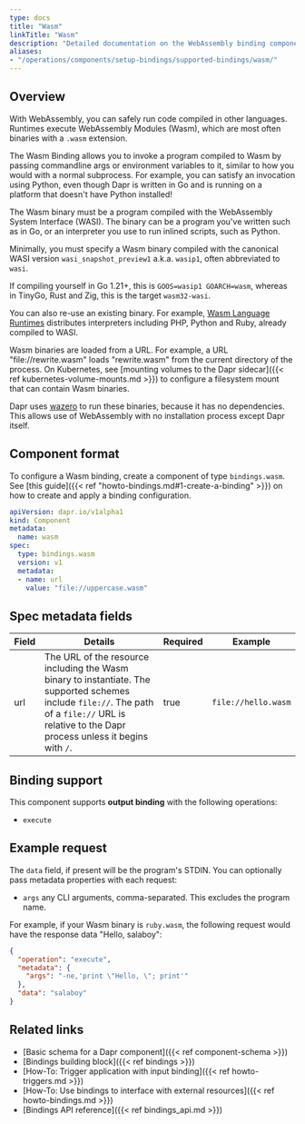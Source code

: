 ```yaml
---
type: docs
title: "Wasm"
linkTitle: "Wasm"
description: "Detailed documentation on the WebAssembly binding component"
aliases:
- "/operations/components/setup-bindings/supported-bindings/wasm/"
---
```


## Overview

With WebAssembly, you can safely run code compiled in other languages. Runtimes
execute WebAssembly Modules (Wasm), which are most often binaries with a `.wasm`
extension.

The Wasm Binding allows you to invoke a program compiled to Wasm by passing
commandline args or environment variables to it, similar to how you would with
a normal subprocess. For example, you can satisfy an invocation using Python,
even though Dapr is written in Go and is running on a platform that doesn't have
Python installed!

The Wasm binary must be a program compiled with the WebAssembly System
Interface (WASI). The binary can be a program you've written such as in Go, or
an interpreter you use to run inlined scripts, such as Python.

Minimally, you must specify a Wasm binary compiled with the canonical WASI
version `wasi_snapshot_preview1` a.k.a. `wasip1`, often abbreviated to `wasi`.

If compiling yourself in Go 1.21+, this is `GOOS=wasip1 GOARCH=wasm`, whereas
in TinyGo, Rust and Zig, this is the target `wasm32-wasi`.

You can also re-use an existing binary. For example, [Wasm Language Runtimes](https://github.com/vmware-labs/webassembly-language-runtimes)
distributes interpreters including PHP, Python and Ruby, already compiled to
WASI.

Wasm binaries are loaded from a URL. For example, a URL "file://rewrite.wasm"
loads "rewrite.wasm" from the current directory of the process. On Kubernetes,
see [mounting volumes to the Dapr sidecar]({{< ref kubernetes-volume-mounts.md >}})
to configure a filesystem mount that can contain Wasm binaries.

Dapr uses [wazero](https://wazero.io) to run these binaries, because it has no
dependencies. This allows use of WebAssembly with no installation process
except Dapr itself.

## Component format

To configure a Wasm binding, create a component of type
`bindings.wasm`. See [this guide]({{< ref "howto-bindings.md#1-create-a-binding" >}})
on how to create and apply a binding configuration.

```yaml
apiVersion: dapr.io/v1alpha1
kind: Component
metadata:
  name: wasm
spec:
  type: bindings.wasm
  version: v1
  metadata:
  - name: url
    value: "file://uppercase.wasm"
```

## Spec metadata fields

| Field | Details                                                        | Required | Example        |
|-------|----------------------------------------------------------------|----------|----------------|
| url   | The URL of the resource including the Wasm binary to instantiate. The supported schemes include `file://`. The path of a `file://` URL is relative to the Dapr process unless it begins with `/`. | true     | `file://hello.wasm` |


## Binding support

This component supports **output binding** with the following operations:

- `execute`

## Example request

The `data` field, if present will be the program's STDIN. You can optionally
pass metadata properties with each request:

- `args` any CLI arguments, comma-separated. This excludes the program name.

For example, if your Wasm binary is `ruby.wasm`, the following request would
have the response data "Hello, salaboy":

```json
{
  "operation": "execute",
  "metadata": {
    "args": "-ne,'print \"Hello, \"; print'"
  },
  "data": "salaboy"
}
```

## Related links

- [Basic schema for a Dapr component]({{< ref component-schema >}})
- [Bindings building block]({{< ref bindings >}})
- [How-To: Trigger application with input binding]({{< ref howto-triggers.md >}})
- [How-To: Use bindings to interface with external resources]({{< ref howto-bindings.md >}})
- [Bindings API reference]({{< ref bindings_api.md >}})
